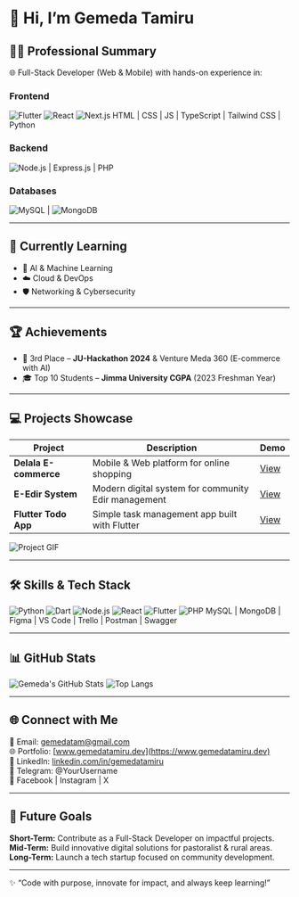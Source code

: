 # 👋 Hi, I’m Gemeda Tamiru

## 👨‍💻 Professional Summary
🌐 Full-Stack Developer (Web & Mobile) with hands-on experience in:

### Frontend
![Flutter](https://img.shields.io/badge/Flutter-02569B?style=flat&logo=flutter&logoColor=white)
![React](https://img.shields.io/badge/React-61DAFB?style=flat&logo=react&logoColor=black)
![Next.js](https://img.shields.io/badge/Next.js-000000?style=flat&logo=nextdotjs&logoColor=white)
HTML | CSS | JS | TypeScript | Tailwind CSS | Python  

### Backend
![Node.js](https://img.shields.io/badge/Node.js-339933?style=flat&logo=node.js&logoColor=white) | Express.js | PHP  

### Databases
![MySQL](https://img.shields.io/badge/MySQL-4479A1?style=flat&logo=mysql&logoColor=white) | ![MongoDB](https://img.shields.io/badge/MongoDB-47A248?style=flat&logo=mongodb&logoColor=white)

---

## 🔭 Currently Learning
- 🤖 AI & Machine Learning  
- ☁️ Cloud & DevOps  
- 🛡️ Networking & Cybersecurity  

---

## 🏆 Achievements
- 🥇 3rd Place – **JU-Hackathon 2024** & Venture Meda 360 (E-commerce with AI)  
- 🎓 Top 10 Students – **Jimma University CGPA** (2023 Freshman Year)  

---

## 💻 Projects Showcase

| Project | Description | Demo |
|---------|-------------|------|
| **Delala E-commerce** | Mobile & Web platform for online shopping | [View](https://github.com/gemedatamiru/delala) |
| **E-Edir System** | Modern digital system for community Edir management | [View](https://github.com/gemedatamiru/edir-system) |
| **Flutter Todo App** | Simple task management app built with Flutter | [View](https://github.com/gemedatamiru/flutter-todo) |

![Project GIF](https://media.giphy.com/media/3o7TKtnuHOHHUjR38Y/giphy.gif)

---

## 🛠 Skills & Tech Stack
![Python](https://img.shields.io/badge/Python-FFD43B?style=flat&logo=python&logoColor=blue)
![Dart](https://img.shields.io/badge/Dart-0175C2?style=flat&logo=dart&logoColor=white)
![Node.js](https://img.shields.io/badge/Node.js-339933?style=flat&logo=node.js&logoColor=white)
![React](https://img.shields.io/badge/React-61DAFB?style=flat&logo=react&logoColor=black)
![Flutter](https://img.shields.io/badge/Flutter-02569B?style=flat&logo=flutter&logoColor=white)
![PHP](https://img.shields.io/badge/PHP-777BB4?style=flat&logo=php&logoColor=white)
MySQL | MongoDB | Figma | VS Code | Trello | Postman | Swagger  

---

## 📊 GitHub Stats
![Gemeda's GitHub Stats](https://github-readme-stats.vercel.app/api?username=gemedatamiru&show_icons=true&theme=radical)
![Top Langs](https://github-readme-stats.vercel.app/api/top-langs/?username=gemedatamiru&layout=compact&theme=radical)

---

## 🌐 Connect with Me
📨 Email: gemedatam@gmail.com  
🌐 Portfolio: [www.gemedatamiru.dev](https://www.gemedatamiru.dev)  
🔗 LinkedIn: [linkedin.com/in/gemedatamiru](https://linkedin.com/in/gemedatamiru)  
📱 Telegram: @YourUsername  
🔗 Facebook | Instagram | X  

---

## 🎯 Future Goals
**Short-Term:** Contribute as a Full-Stack Developer on impactful projects.  
**Mid-Term:** Build innovative digital solutions for pastoralist & rural areas.  
**Long-Term:** Launch a tech startup focused on community development.  

---

✨ “Code with purpose, innovate for impact, and always keep learning!”  
